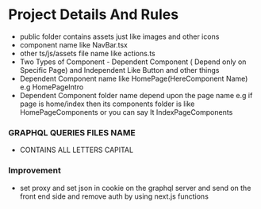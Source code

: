 # Project Details And Rules

- public folder contains assets just like images and other icons
- component name like NavBar.tsx
- other ts/js/assets file name like actions.ts
- Two Types of Component - Dependent Component ( Depend only on Specific Page) and Independent Like Button and other things
- Dependent Component name like HomePage(HereComponent Name) e.g HomePageIntro
- Dependent Component folder name depend upon the page name e.g if page is home/index then its components folder is like HomePageComponents or you can say It IndexPageComponents

### GRAPHQL QUERIES FILES NAME

- CONTAINS ALL LETTERS CAPITAL

### Improvement

- set proxy and set json in cookie on the graphql server and send on the front end side and remove auth by using next.js functions
